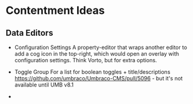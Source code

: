 # Contentment Ideas

## Data Editors

- Configuration Settings
  A property-editor that wraps another editor to add a cog icon in the top-right, which would open an overlay with configuration settings.
  Think Vorto, but for extra options.

- Toggle Group
  For a list for boolean toggles + title/descriptions
  https://github.com/umbraco/Umbraco-CMS/pull/5096 - but it's not available until UMB v8.1

-
